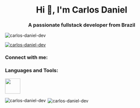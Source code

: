 <h1 align="center">Hi 👋, I'm Carlos Daniel</h1>
<h3 align="center">A passionate fullstack developer from Brazil</h3>

<p align="left"> <img src="https://komarev.com/ghpvc/?username=carlos-daniel-dev&label=Profile%20views&color=0e75b6&style=flat" alt="carlos-daniel-dev" /> </p>

<p align="left"> <a href="https://github.com/ryo-ma/github-profile-trophy"><img src="https://github-profile-trophy.vercel.app/?username=carlos-daniel-dev" alt="carlos-daniel-dev" /></a> </p>

<h3 align="left">Connect with me:</h3>
<p align="left">
</p>

<h3 align="left">Languages and Tools:</h3>
<img src="https://cdn.jsdelivr.net/gh/devicons/devicon/icons/html5/html5-original.svg" width="50" heigth-"50">

<p><img align="left" src="https://github-readme-stats.vercel.app/api/top-langs?username=carlos-daniel-dev&show_icons=true&locale=en&layout=compact" alt="carlos-daniel-dev" /></p>

<p>&nbsp;<img align="center" src="https://github-readme-stats.vercel.app/api?username=carlos-daniel-dev&show_icons=true&locale=en" alt="carlos-daniel-dev" /></p>
